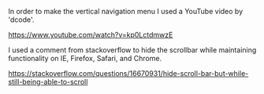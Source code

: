 In order to make the vertical navigation menu I used a YouTube video by 'dcode'.

https://www.youtube.com/watch?v=kp0LctdmwzE

I used a comment from stackoverflow to hide the scrollbar while maintaining functionality on IE, Firefox, Safari, and Chrome.

https://stackoverflow.com/questions/16670931/hide-scroll-bar-but-while-still-being-able-to-scroll
